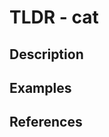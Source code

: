 TLDR - cat
==========

Description
-----------


Examples
--------

References
----------






<!--
48
68
91
-->
